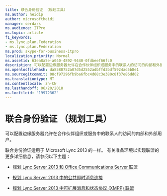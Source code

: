 ```yaml
---
title: 联合身份验证 （规划工具）
ms.author: heidip
author: microsoftheidi
manager: serdars
ms.audience: ITPro
ms.topic: article
f1_keywords:
- ms.lync.plan.Federation
- ms.lync.plan.Federation
ms.prod: skype-for-business-itpro
localization_priority: Normal
ms.assetid: 63ea8a5e-a040-4892-9440-0fdbeef66fc0
description: 可以配置边缘服务器允许在合作伙伴组织或服务中的联系人的访问的内部和外部用户。
ms.openlocfilehash: da8580752a07d5d2552adbffd3bdf5924ad5b8e1
ms.sourcegitcommit: 08cf97296fb9ba6fbc4d68c3e380c8f37e86dd02
ms.translationtype: MT
ms.contentlocale: zh-CN
ms.lasthandoff: 06/20/2018
ms.locfileid: "19972362"
---
```

# <a name="federation-planning-tool"></a>联合身份验证 （规划工具）
 
可以配置边缘服务器允许在合作伙伴组织或服务中的联系人的访问的内部和外部用户。
  
 联合身份验证适用于 Microsoft Lync 2013 的一样。 有关准备环境以实现联盟的更多详细信息，请参阅以下主题：
  
- [规划 Lync Server 2013 和 Office Communications Server 联盟](https://technet.microsoft.com/en-us/library/jj205335%28v=ocs.15%29.aspx)
    
- [规划 Lync Server 2013 中的公共即时消息连接](https://technet.microsoft.com/en-us/library/jj205349%28v=ocs.15%29.aspx)
    
- [规划 Lync Server 2013 中可扩展消息和状态协议 (XMPP) 联盟](https://technet.microsoft.com/en-us/library/jj205107%28v=ocs.15%29.aspx)
    

